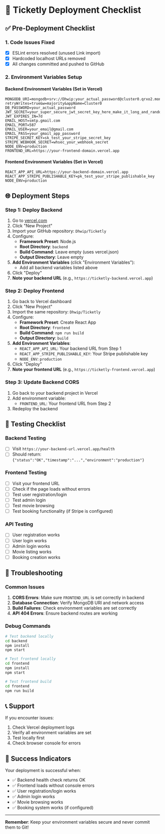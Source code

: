 # 🚀 Ticketly Deployment Checklist

## ✅ Pre-Deployment Checklist

### 1. **Code Issues Fixed**
- [x] ESLint errors resolved (unused Link import)
- [x] Hardcoded localhost URLs removed
- [x] All changes committed and pushed to GitHub

### 2. **Environment Variables Setup**

#### **Backend Environment Variables** (Set in Vercel)
```env
MONGODB_URI=mongodb+srv://Dhwip:your_actual_password@cluster0.qrxo2.mongodb.net/?retryWrites=true&w=majority&appName=Cluster0
DB_PASSWORD=your_actual_password
JWT_SECRET=your_super_secure_jwt_secret_key_here_make_it_long_and_random
JWT_EXPIRES_IN=7d
EMAIL_HOST=smtp.gmail.com
EMAIL_PORT=587
EMAIL_USER=your_email@gmail.com
EMAIL_PASS=your_gmail_app_password
STRIPE_SECRET_KEY=sk_test_your_stripe_secret_key
STRIPE_WEBHOOK_SECRET=whsec_your_webhook_secret
NODE_ENV=production
FRONTEND_URL=https://your-frontend-domain.vercel.app
```

#### **Frontend Environment Variables** (Set in Vercel)
```env
REACT_APP_API_URL=https://your-backend-domain.vercel.app
REACT_APP_STRIPE_PUBLISHABLE_KEY=pk_test_your_stripe_publishable_key
NODE_ENV=production
```

## 🌐 Deployment Steps

### **Step 1: Deploy Backend**
1. Go to [vercel.com](https://vercel.com)
2. Click "New Project"
3. Import your GitHub repository: `Dhwip/Ticketly`
4. Configure:
   - **Framework Preset**: Node.js
   - **Root Directory**: `backend`
   - **Build Command**: Leave empty (uses vercel.json)
   - **Output Directory**: Leave empty
5. **Add Environment Variables** (click "Environment Variables"):
   - Add all backend variables listed above
6. Click "Deploy"
7. **Note your backend URL** (e.g., `https://ticketly-backend.vercel.app`)

### **Step 2: Deploy Frontend**
1. Go back to Vercel dashboard
2. Click "New Project"
3. Import the same repository: `Dhwip/Ticketly`
4. Configure:
   - **Framework Preset**: Create React App
   - **Root Directory**: `frontend`
   - **Build Command**: `npm run build`
   - **Output Directory**: `build`
5. **Add Environment Variables**:
   - `REACT_APP_API_URL`: Your backend URL from Step 1
   - `REACT_APP_STRIPE_PUBLISHABLE_KEY`: Your Stripe publishable key
   - `NODE_ENV`: `production`
6. Click "Deploy"
7. **Note your frontend URL** (e.g., `https://ticketly-frontend.vercel.app`)

### **Step 3: Update Backend CORS**
1. Go back to your backend project in Vercel
2. Add environment variable:
   - `FRONTEND_URL`: Your frontend URL from Step 2
3. Redeploy the backend

## 🧪 Testing Checklist

### **Backend Testing**
- [ ] Visit `https://your-backend-url.vercel.app/health`
- [ ] Should return: `{"status":"OK","timestamp":"...","environment":"production"}`

### **Frontend Testing**
- [ ] Visit your frontend URL
- [ ] Check if the page loads without errors
- [ ] Test user registration/login
- [ ] Test admin login
- [ ] Test movie browsing
- [ ] Test booking functionality (if Stripe is configured)

### **API Testing**
- [ ] User registration works
- [ ] User login works
- [ ] Admin login works
- [ ] Movie listing works
- [ ] Booking creation works

## 🔧 Troubleshooting

### **Common Issues**
1. **CORS Errors**: Make sure `FRONTEND_URL` is set correctly in backend
2. **Database Connection**: Verify MongoDB URI and network access
3. **Build Failures**: Check environment variables are set correctly
4. **API 404 Errors**: Ensure backend routes are working

### **Debug Commands**
```bash
# Test backend locally
cd backend
npm install
npm start

# Test frontend locally
cd frontend
npm install
npm start

# Test frontend build
cd frontend
npm run build
```

## 📞 Support

If you encounter issues:
1. Check Vercel deployment logs
2. Verify all environment variables are set
3. Test locally first
4. Check browser console for errors

## 🎉 Success Indicators

Your deployment is successful when:
- ✅ Backend health check returns OK
- ✅ Frontend loads without console errors
- ✅ User registration/login works
- ✅ Admin login works
- ✅ Movie browsing works
- ✅ Booking system works (if configured)

---

**Remember**: Keep your environment variables secure and never commit them to Git! 